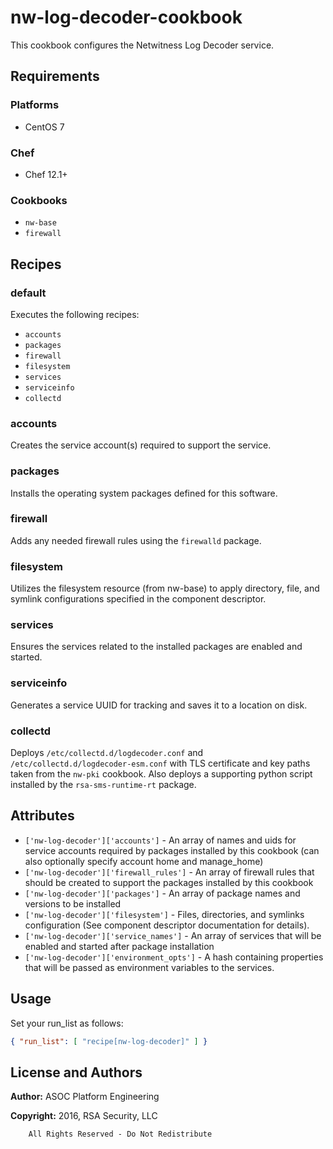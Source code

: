 # nw-log-decoder-cookbook

This cookbook configures the Netwitness Log Decoder service.

## Requirements

### Platforms

* CentOS 7

### Chef

* Chef 12.1+

### Cookbooks

* `nw-base`
* `firewall`

## Recipes

### default

Executes the following recipes:
* `accounts`
* `packages`
* `firewall`
* `filesystem`
* `services`
* `serviceinfo`
* `collectd`

### accounts

Creates the service account(s) required to support the service.

### packages

Installs the operating system packages defined for this software.

### firewall

Adds any needed firewall rules using the `firewalld` package.

### filesystem

Utilizes the filesystem resource (from nw-base) to apply directory, file,
and symlink configurations specified in the component descriptor.

### services

Ensures the services related to the installed packages are enabled and
started.

### serviceinfo

Generates a service UUID for tracking and saves it to a location on disk.

### collectd

Deploys `/etc/collectd.d/logdecoder.conf` and
`/etc/collectd.d/logdecoder-esm.conf` with TLS certificate and key paths
taken from the `nw-pki` cookbook. Also deploys a supporting python script
installed by the `rsa-sms-runtime-rt` package.

## Attributes

* `['nw-log-decoder']['accounts']` - An array of names and uids for
  service accounts required by packages installed by this cookbook
  (can also optionally specify account home and manage_home)
* `['nw-log-decoder']['firewall_rules']` - An array of firewall rules
  that should be created to support the packages installed by this cookbook
* `['nw-log-decoder']['packages']` - An array of package names and
  versions to be installed
* `['nw-log-decoder']['filesystem']` - Files, directories, and symlinks
  configuration (See component descriptor documentation for details).
* `['nw-log-decoder']['service_names']` - An array of services that
  will be enabled and started after package installation
* `['nw-log-decoder']['environment_opts']` - A hash containing properties 
  that will be passed as environment variables to the services.

## Usage

Set your run\_list as follows:

```json
{ "run_list": [ "recipe[nw-log-decoder]" ] }
```

## License and Authors

**Author:** ASOC Platform Engineering

**Copyright:** 2016, RSA Security, LLC

```text
    All Rights Reserved - Do Not Redistribute
```
